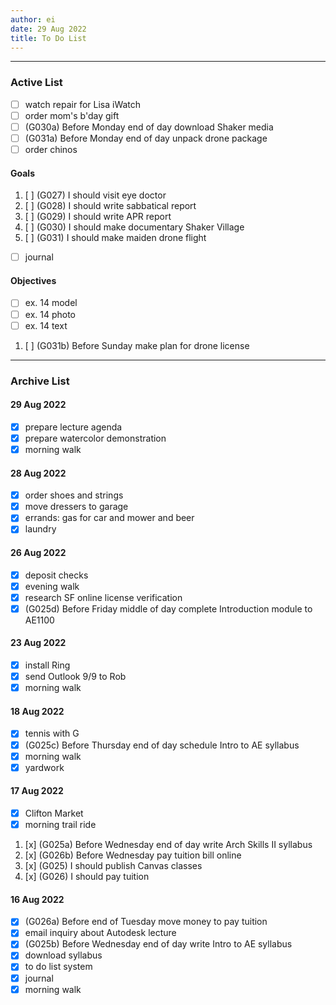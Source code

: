 ```yaml
---
author: ei
date: 29 Aug 2022
title: To Do List
---
```


---

### Active List

- [ ] watch repair for Lisa iWatch
- [ ] order mom's b'day gift
- [ ] (G030a) Before Monday end of day download Shaker media
- [ ] (G031a) Before Monday end of day unpack drone package
- [ ] order chinos

#### Goals

1. [ ] (G027) I should visit eye doctor
1. [ ] (G028) I should write sabbatical report
1. [ ] (G029) I should write APR report
1. [ ] (G030) I should make documentary Shaker Village
1. [ ] (G031) I should make maiden drone flight
- [ ] journal

#### Objectives

- [ ] ex. 14 model
- [ ] ex. 14 photo
- [ ] ex. 14 text 
1. [ ] (G031b) Before Sunday make plan for drone license

---

### Archive List

#### 29 Aug 2022

- [x] prepare lecture agenda
- [x] prepare watercolor demonstration
- [x] morning walk

#### 28 Aug 2022

- [x] order shoes and strings
- [x] move dressers to garage
- [x] errands: gas for car and mower and beer
- [x] laundry

#### 26 Aug 2022

- [x] deposit checks
- [x] evening walk
- [x] research SF online license verification
- [x] (G025d) Before Friday middle of day complete Introduction module to AE1100

#### 23 Aug 2022

- [x] install Ring
- [x] send Outlook 9/9 to Rob
- [x] morning walk

#### 18 Aug 2022

- [x] tennis with G
- [x] (G025c) Before Thursday end of day schedule Intro to AE syllabus
- [x] morning walk
- [x] yardwork

#### 17 Aug 2022

- [x] Clifton Market
- [x] morning trail ride
1. [x] (G025a) Before Wednesday end of day write Arch Skills II syllabus
1. [x] (G026b) Before Wednesday pay tuition bill online
1. [x] (G025) I should publish Canvas classes
1. [x] (G026) I should pay tuition

#### 16 Aug 2022
- [x] (G026a) Before end of Tuesday move money to pay tuition
- [x] email inquiry about Autodesk lecture
- [x] (G025b) Before Wednesday end of day write Intro to AE syllabus
- [x] download syllabus
- [x] to do list system
- [x] journal
- [x] morning walk
